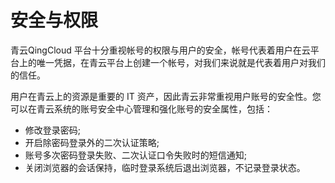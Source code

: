 ---
---


安全与权限
==============

青云QingCloud 平台十分重视帐号的权限与用户的安全，帐号代表着用户在云平台上的唯一凭据，在青云平台上创建一个帐号，对我们来说就是代表着用户对我们的信任。

用户在青云上的资源是重要的 IT 资产，因此青云非常重视用户账号的安全性。您可以在青云系统的账号安全中心管理和强化账号的安全属性，包括：

* 修改登录密码;
* 开启除密码登录外的二次认证策略;
* 账号多次密码登录失败、二次认证口令失败时的短信通知;
* 关闭浏览器的会话保持，临时登录系统后退出浏览器，不记录登录状态。

